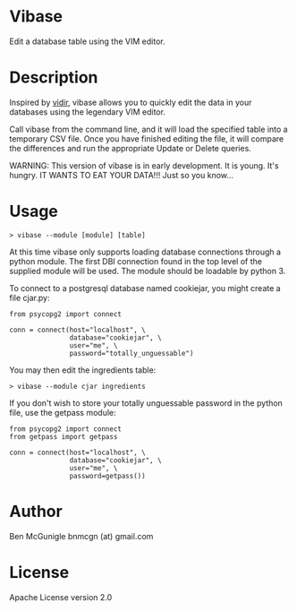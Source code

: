 # Vibase

Edit a database table using the VIM editor.

# Description

Inspired by [vidir](https://github.com/trapd00r/vidir), vibase allows you to quickly edit the data in your databases using the legendary VIM editor. 

Call vibase from the command line, and it will load the specified table into a temporary CSV file. Once you have finished editing the file, it will compare the differences and run the appropriate Update or Delete queries.

WARNING: This version of vibase is in early development. It is young. It's hungry. IT WANTS TO EAT YOUR DATA!!! Just so you know...

# Usage

    > vibase --module [module] [table] 

At this time vibase only supports loading database connections through a python module. The first DBI connection found in the top level of the supplied module will be used. The module should be loadable by python 3.

To connect to a postgresql database named cookiejar, you might create a file cjar.py:

    from psycopg2 import connect

    conn = connect(host="localhost", \
                   database="cookiejar", \
                   user="me", \
                   password="totally_unguessable")

You may then edit the ingredients table:

    > vibase --module cjar ingredients
    
If you don't wish to store your totally unguessable password in the python file, use the getpass module:

    from psycopg2 import connect
    from getpass import getpass

    conn = connect(host="localhost", \
                   database="cookiejar", \
                   user="me", \
                   password=getpass())

# Author

Ben McGunigle bnmcgn (at) gmail.com

# License

Apache License version 2.0
